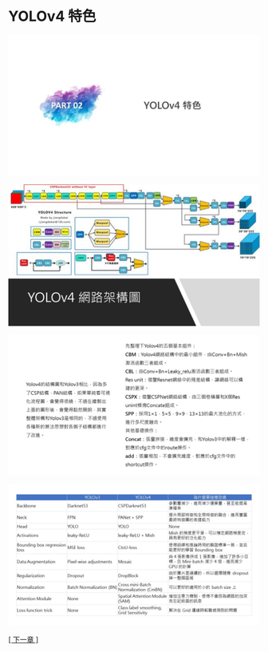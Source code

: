 # YOLOv4 特色

![Goal](images/投影片13.JPG)

![Goal](images/投影片14.JPG)

![Goal](images/投影片15.JPG)

![Goal](images/投影片16.JPG)


[[ 下一章 ]](chapter3.md#CFG說明)
